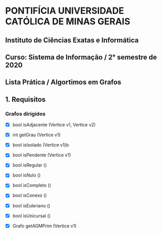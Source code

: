 # PONTIFÍCIA UNIVERSIDADE CATÓLICA DE MINAS GERAIS

## Instituto de Ciências Exatas e Informática
## Curso: Sistema de Informação / 2° semestre de 2020
## Lista Prática / Algortimos em Grafos

## 1. Requisitos
### Grafos dirigidos
- [x] bool isAdjacente (Vertice v1, Vertice v2)
- [x] int getGrau (Vertice v1)
- [x] bool isIsolado (Vertice v1)b
- [x] bool isPendente (Vertice v1)
- [x] bool isRegular ()
- [x] bool isNulo ()
- [x] bool isCompleto ()
- [x] bool isConexo ()
- [x] bool isEuleriano ()
- [x] bool isUnicursal ()
- [x] Grafo getAGMPrim (Vertice v1)


